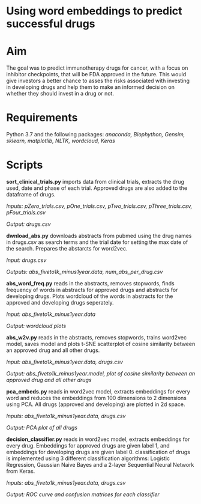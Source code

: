 # Using word embeddings to predict successful drugs 
 
# Aim
The goal was to predict immunotherapy drugs for cancer, with a focus on inhibitor checkpoints, that will be FDA approved in the future. This would give investors a better chance to asses the risks associated with investing in developing drugs and help them to make an informed decision on whether they should invest in a drug or not. 

# Requirements
Python 3.7 and the following packages:
*anaconda, Biophython, Gensim, sklearn, matplotlib, NLTK, wordcloud, Keras*

# Scripts
**sort_clinical_trials.py** imports data from clinical trials, extracts the drug used, date and phase of each trial. Approved drugs are also added to the dataframe of drugs.

*Inputs: pZero_trials.csv, pOne_trials.csv, pTwo_trials.csv, pThree_trials.csv, pFour_trials.csv*

*Output: drugs.csv*

**dwnload_abs.py** downloads abstracts from pubmed using the drug names in drugs.csv as search terms and the trial date for setting the max date of the search. Prepares the abstarcts for word2vec.

*Input: drugs.csv*

*Outputs: abs_fiveto1k_minus1year.data, num_abs_per_drug.csv*

**abs_word_freq.py** reads in the abstracts, removes stopwords, finds frequency of words in abstracts for approved drugs and abstracts for developing drugs. Plots wordcloud of the words in abstracts for the approved and developing drugs seperately. 

*Input: abs_fiveto1k_minus1year.data*

*Output: wordcloud plots*

**abs_w2v.py** reads in the abstracts, removes stopwords, trains word2vec model, saves model and plots t-SNE scatterplot of cosine similarity between an approved drug and all other drugs. 

*Input: abs_fiveto1k_minus1year.data, drugs.csv*

*Output: abs_fiveto1k_minus1year.model, plot of cosine similarity between an approved drug and all other drugs*

**pca_embeds.py** reads in word2vec model, extracts embeddings for every word and reduces the embeddings from 100 dimensions to 2 dimensions using PCA. All drugs (approved and developing) are plotted in 2d space.

*Inputs: abs_fiveto1k_minus1year.data, drugs.csv*

*Output: PCA plot of all drugs*

**decision_classifier.py** reads in word2vec model, extracts embeddings for every drug. Embeddings for approved drugs are given label 1, and embeddings for developing drugs are given label 0. classification of drugs is implemented using 3 different classification algorithms: Logistic Regression, Gaussian Naive Bayes and a 2-layer Sequential Neural Network from Keras. 

*Inputs: abs_fiveto1k_minus1year.data, drugs.csv*

*Output: ROC curve and confusion matrices for each classifier*





